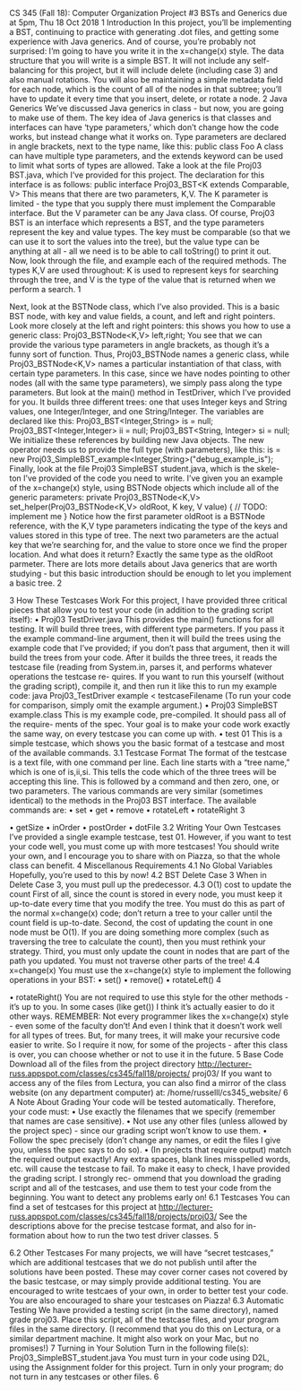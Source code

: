 CS 345 (Fall 18): Computer Organization
Project #3
BSTs and Generics
due at 5pm, Thu 18 Oct 2018
1 Introduction
In this project, you’ll be implementing a BST, continuing to practice with generating .dot files, and getting some experience with Java generics. And of course, you’re probably not surprised: I’m going to have you write it in the x=change(x) style.
The data structure that you will write is a simple BST. It will not include any self-balancing for this project, but it will include delete (including case 3) and also manual rotations. You will also be maintaining a simple metadata field for each node, which is the count of all of the nodes in that subtree; you’ll have to update it every time that you insert, delete, or rotate a node.
2 Java Generics
We’ve discussed Java generics in class - but now, you are going to make use of them. The key idea of Java generics is that classes and interfaces can have ‘type parameters,’ which don’t change how the code works, but instead change what it works on. Type parameters are declared in angle brackets, next to the type name, like this:
    public class Foo<T>
A class can have multiple type parameters, and the extends keyword can be used to limit what sorts of types are allowed. Take a look at the file Proj03 BST.java, which I’ve provided for this project. The declaration for this interface is as follows:
    public interface Proj03_BST<K extends Comparable, V>
This means that there are two parameters, K,V. The K parameter is limited - the type that you supply there must implement the Comparable interface. But the V parameter can be any Java class.
Of course, Proj03 BST is an interface which represents a BST, and the type parameters represent the key and value types. The key must be comparable (so that we can use it to sort the values into the tree), but the value type can be anything at all - all we need is to be able to call toString() to print it out.
Now, look through the file, and example each of the required methods. The types K,V are used throughout: K is used to represent keys for searching through the tree, and V is the type of the value that is returned when we perform a search.
1
  
Next, look at the BSTNode class, which I’ve also provided. This is a basic BST node, with key and value fields, a count, and left and right pointers. Look more closely at the left and right pointers: this shows you how to use a generic class:
    Proj03_BSTNode<K,V> left,right;
You see that we can provide the various type parameters in angle brackets, as though it’s a funny sort of function. Thus,
    Proj03_BSTNode
names a generic class, while
    Proj03_BSTNode<K,V>
names a particular instantiation of that class, with certain type parameters. In this case, since we have nodes pointing to other nodes (all with the same type parameters), we simply pass along the type parameters.
But look at the main() method in TestDriver, which I’ve provided for you. It builds three different trees: one that uses Integer keys and String values, one Integer/Integer, and one String/Integer. The variables are declared like this:
    Proj03_BST<Integer,String>  is = null;
    Proj03_BST<Integer,Integer> ii = null;
    Proj03_BST<String, Integer> si = null;
We initialize these references by building new Java objects. The new operator needs us to provide the full type (with parameters), like this:
    is = new Proj03_SimpleBST_example<Integer,String>("debug_example_is");
Finally, look at the file Proj03 SimpleBST student.java, which is the skele- ton I’ve provided of the code you need to write. I’ve given you an example of the x=change(x) style, using BSTNode objects which include all of the generic parameters:
    private Proj03_BSTNode<K,V> set_helper(Proj03_BSTNode<K,V> oldRoot,
                                           K key, V value)
    {
        // TODO: implement me
}
Notice how the first parameter oldRoot is a BSTNode reference, with the K,V type parameters indicating the type of the keys and values stored in this type of tree. The next two parameters are the actual key that we’re searching for, and the value to store once we find the proper location. And what does it return? Exactly the same type as the oldRoot parmeter.
There are lots more details about Java generics that are worth studying - but this basic introduction should be enough to let you implement a basic tree.
2
  
3 How These Testcases Work
For this project, I have provided three critical pieces that allow you to test your code (in addition to the grading script itself):
• Proj03 TestDriver.java
This provides the main() functions for all testing. It will build three trees, with different type parmeters. If you pass it the example command-line argument, then it will build the trees using the example code that I’ve provided; if you don’t pass that argument, then it will build the trees from your code.
After it builds the three trees, it reads the testcase file (reading from System.in, parses it, and performs whatever operations the testcase re- quires.
If you want to run this yourself (without the grading script), compile it, and then run it like this to run my example code:
java Proj03_TestDriver example < testcaseFilename
(To run your code for comparison, simply omit the example argument.)
• Proj03 SimpleBST example.class
This is my example code, pre-compiled. It should pass all of the require- ments of the spec. Your goal is to make your code work exactly the same way, on every testcase you can come up with.
• test 01
This is a simple testcase, which shows you the basic format of a testcase
and most of the available commands.
3.1 Testcase Format
The format of the testcase is a text file, with one command per line. Each line starts with a “tree name,” which is one of is,ii,si. This tells the code which of the three trees will be accepting this line. This is followed by a command and then zero, one, or two parameters. The various commands are very similar (sometimes identical) to the methods in the Proj03 BST interface.
     The available commands are:
• set <key> <val>
• get <key>
• remove <key>
• rotateLeft <key> • rotateRight <key>
3

• getSize
• inOrder
• postOrder • dotFile
3.2 Writing Your Own Testcases
I’ve provided a single example testcase, test 01. However, if you want to test your code well, you must come up with more testcases! You should write your own, and I encourage you to share with on Piazza, so that the whole class can benefit.
4 Miscellanous Requirements 4.1 No Global Variables
Hopefully, you’re used to this by now!
4.2 BST Delete Case 3
When in Delete Case 3, you must pull up the predecessor. 4.3 O(1) cost to update the count
First of all, since the count is stored in every node, you must keep it up-to-date every time that you modify the tree. You must do this as part of the normal x=change(x) code; don’t return a tree to your caller until the count field is up-to-date.
Second, the cost of updating the count in one node must be O(1). If you are doing something more complex (such as traversing the tree to calculate the count), then you must rethink your strategy.
Third, you must only update the count in nodes that are part of the path you updated. You must not traverse other parts of the tree!
4.4 x=change(x)
You must use the x=change(x) style to implement the following operations in
 your BST:
• set()
• remove()
• rotateLeft()
4

• rotateRight()
You are not required to use this style for the other methods - it’s up to you. In some cases (like get()) I think it’s actually easier to do it other ways.
REMEMBER: Not every programmer likes the x=change(x) style - even some of the faculty don’t! And even I think that it doesn’t work well for all types of trees. But, for many trees, it will make your recursive code easier to write. So I require it now, for some of the projects - after this class is over, you can choose whether or not to use it in the future.
5 Base Code
Download all of the files from the project directory
http://lecturer-russ.appspot.com/classes/cs345/fall18/projects/ proj03/
If you want to access any of the files from Lectura, you can also find a mirror of the class website (on any department computer) at:
   /home/russelll/cs345_website/
6 A Note About Grading
Your code will be tested automatically. Therefore, your code must:
• Use exactly the filenames that we specify (remember that names are case sensitive).
• Not use any other files (unless allowed by the project spec) - since our grading script won’t know to use them.
• Follow the spec precisely (don’t change any names, or edit the files I give you, unless the spec says to do so).
• (In projects that require output) match the required output exactly! Any extra spaces, blank lines misspelled words, etc. will cause the testcase to fail.
To make it easy to check, I have provided the grading script. I strongly rec- ommend that you download the grading script and all of the testcases, and use them to test your code from the beginning. You want to detect any problems early on!
6.1 Testcases
You can find a set of testcases for this project at
http://lecturer-russ.appspot.com/classes/cs345/fall18/projects/proj03/
See the descriptions above for the precise testcase format, and also for in- formation about how to run the two test driver classes.
5

6.2 Other Testcases
For many projects, we will have “secret testcases,” which are additional testcases that we do not publish until after the solutions have been posted. These may cover corner cases not covered by the basic testcase, or may simply provide additional testing. You are encouraged to write testcaes of your own, in order to better test your code. You are also encouraged to share your testcases on Piazza!
6.3 Automatic Testing
We have provided a testing script (in the same directory), named grade proj03. Place this script, all of the testcase files, and your program files in the same directory. (I recommend that you do this on Lectura, or a similar department machine. It might also work on your Mac, but no promises!)
7 Turning in Your Solution
Turn in the following file(s):
      Proj03_SimpleBST_student.java
You must turn in your code using D2L, using the Assignment folder for this project. Turn in only your program; do not turn in any testcases or other files.
 6
